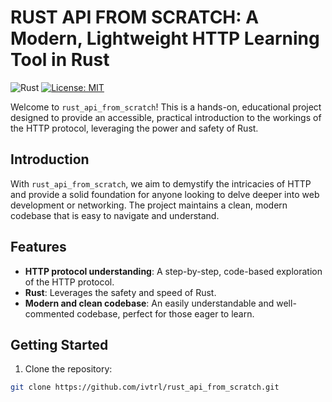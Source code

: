 # RUST API FROM SCRATCH: A Modern, Lightweight HTTP Learning Tool in Rust

![Rust](https://img.shields.io/badge/rust-%23000000.svg?style=for-the-badge&logo=rust&logoColor=white)
[![License: MIT](https://img.shields.io/badge/License-MIT-blue.svg)](https://opensource.org/licenses/MIT)

Welcome to `rust_api_from_scratch`! This is a hands-on, educational project designed to provide an accessible, practical introduction to the workings of the HTTP protocol, leveraging the power and safety of Rust.

## Introduction

With `rust_api_from_scratch`, we aim to demystify the intricacies of HTTP and provide a solid foundation for anyone looking to delve deeper into web development or networking. The project maintains a clean, modern codebase that is easy to navigate and understand.

## Features

- **HTTP protocol understanding**: A step-by-step, code-based exploration of the HTTP protocol.
- **Rust**: Leverages the safety and speed of Rust.
- **Modern and clean codebase**: An easily understandable and well-commented codebase, perfect for those eager to learn.

## Getting Started

1. Clone the repository:

```bash
git clone https://github.com/ivtrl/rust_api_from_scratch.git
```
